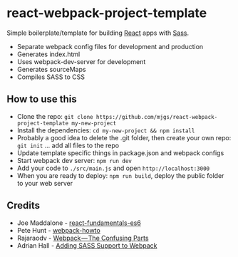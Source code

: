 # react-webpack-project-template

Simple boilerplate/template for building [React](https://facebook.github.io/react/) apps with [Sass](http://sass-lang.com/).
  
  * Separate webpack config files for development and production
  * Generates index.html
  * Uses webpack-dev-server for development
  * Generates sourceMaps
  * Compiles SASS to CSS

## How to use this

  * Clone the repo: `git clone https://github.com/mjgs/react-webpack-project-template my-new-project`
  * Install the dependencies: `cd my-new-project && npm install`
  * Probably a good idea to delete the .git folder, then create your own repo: `git init` ... add all files to the repo
  * Update template specific things in package.json and webpack configs
  * Start webpack dev server: `npm run dev`
  * Add your code to `./src/main.js` and open `http://localhost:3000`
  * When you are ready to deploy: `npm run build`, deploy the public folder to your web server  

## Credits

  * Joe Maddalone - [react-fundamentals-es6](https://github.com/joemaddalone/egghead-react-fundamentals-es6)
  * Pete Hunt - [webpack-howto](https://github.com/petehunt/webpack-howto)
  * Rajaraodv - [Webpack — The Confusing Parts](https://medium.com/@rajaraodv/webpack-the-confusing-parts-58712f8fcad9#.wh5l2m7fp)
  * Adrian Hall - [Adding SASS Support to Webpack](https://shellmonger.com/2016/01/19/adding-sass-support-to-webpack/)
